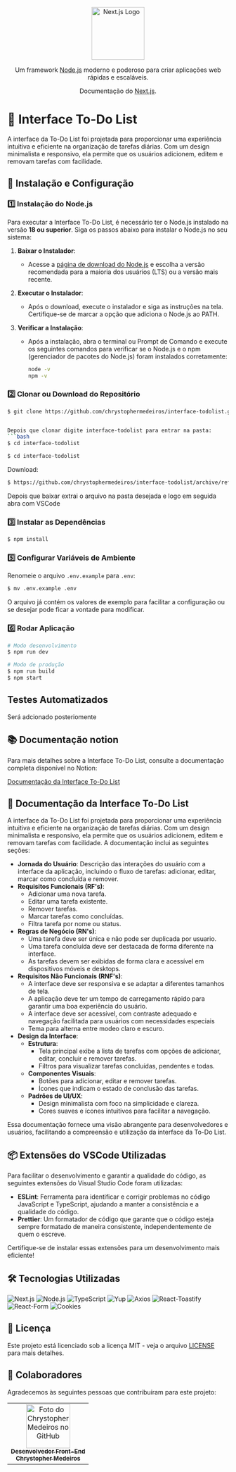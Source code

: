 <p align="center">
  <a href="https://nextjs.org/" target="blank">
    <img src="https://upload.wikimedia.org/wikipedia/commons/8/8e/Nextjs-logo.svg" width="120" alt="Next.js Logo" />
  </a>
</p>

<p align="center">Um framework <a href="https://nodejs.org" target="_blank">Node.js</a> moderno e poderoso para criar aplicações web rápidas e escaláveis.</p>

<p align="center">Documentação do <a href="https://nextjs.org/docs" target="_blank">Next.js</a>.</p>



# 📌 Interface To-Do List

A interface da To-Do List foi projetada para proporcionar uma experiência intuitiva e eficiente na organização de tarefas diárias. Com um design minimalista e responsivo, ela permite que os usuários adicionem, editem e removam tarefas com facilidade.

## 🚀 Instalação e Configuração

### 1️⃣ Instalação do Node.js

Para executar a Interface To-Do List, é necessário ter o Node.js instalado na versão **18 ou superior**. Siga os passos abaixo para instalar o Node.js no seu sistema:

1. **Baixar o Instalador**:
   - Acesse a [página de download do Node.js](https://nodejs.org/en/download/) e escolha a versão recomendada para a maioria dos usuários (LTS) ou a versão mais recente.

2. **Executar o Instalador**:
   - Após o download, execute o instalador e siga as instruções na tela. Certifique-se de marcar a opção que adiciona o Node.js ao PATH.

3. **Verificar a Instalação**:
   - Após a instalação, abra o terminal ou Prompt de Comando e execute os seguintes comandos para verificar se o Node.js e o npm (gerenciador de pacotes do Node.js) foram instalados corretamente:
     ```bash
     node -v
     npm -v
     ```

### 2️⃣ Clonar ou Download do Repositório  
```bash
$ git clone https://github.com/chrystophermedeiros/interface-todolist.git


Depois que clonar digite interface-todolist para entrar na pasta: 
```bash
$ cd interface-todolist
```

```bash
$ cd interface-todolist
```

Download:
```bash
$ https://github.com/chrystophermedeiros/interface-todolist/archive/refs/heads/main.zip
```

Depois que baixar extrai o arquivo na pasta desejada e logo em seguida abra com VSCode

### 3️⃣ Instalar as Dependências
```bash
$ npm install
```

### 5️⃣ Configurar Variáveis de Ambiente
Renomeie o arquivo `.env.example` para `.env`:
```bash
$ mv .env.example .env
```
O arquivo já contém os valores de exemplo para facilitar a configuração ou se desejar pode ficar a vontade para modificar.


### 6️⃣ Rodar Aplicação  
```bash
# Modo desenvolvimento
$ npm run dev

# Modo de produção
$ npm run build
$ npm start

```

## Testes Automatizados

Será adcionado posteriomente


## 📚 Documentação notion

Para mais detalhes sobre a Interface To-Do List, consulte a documentação completa disponível no Notion:

[Documentação da Interface To-Do List](https://www.notion.so/To-Do-List-1a1970cffeb88074ba67ce0fe4c85fa8?pvs=4)

## 📖 Documentação da Interface To-Do List  

A interface da To-Do List foi projetada para proporcionar uma experiência intuitiva e eficiente na organização de tarefas diárias. Com um design minimalista e responsivo, ela permite que os usuários adicionem, editem e removam tarefas com facilidade. A documentação inclui as seguintes seções:  

- **Jornada do Usuário**: Descrição das interações do usuário com a interface da aplicação, incluindo o fluxo de tarefas: adicionar, editar, marcar como concluída e remover.  
- **Requisitos Funcionais (RF's)**:  
  - Adicionar uma nova tarefa.  
  - Editar uma tarefa existente.  
  - Remover tarefas.  
  - Marcar tarefas como concluídas.  
  - Filtra tarefa por nome ou status.  
- **Regras de Negócio (RN's)**:  
  - Uma tarefa deve ser única e não pode ser duplicada por usuario.  
  - Uma tarefa concluída deve ser destacada de forma diferente na interface.  
  - As tarefas devem ser exibidas de forma clara e acessível em dispositivos móveis e desktops.  
- **Requisitos Não Funcionais (RNF's)**:  
  - A interface deve ser responsiva e se adaptar a diferentes tamanhos de tela.  
  - A aplicação deve ter um tempo de carregamento rápido para garantir uma boa experiência do usuário.  
  - A interface deve ser acessível, com contraste adequado e navegação facilitada para usuários com necessidades especiais
  - Tema para alterna entre modeo claro e escuro.  
- **Design da Interface**:  
  - **Estrutura**:  
    - Tela principal exibe a lista de tarefas com opções de adicionar, editar, concluir e remover tarefas.  
    - Filtros para visualizar tarefas concluídas, pendentes e todas.  
  - **Componentes Visuais**:  
    - Botões para adicionar, editar e remover tarefas.  
    - Ícones que indicam o estado de conclusão das tarefas.  
  - **Padrões de UI/UX**:  
    - Design minimalista com foco na simplicidade e clareza.  
    - Cores suaves e ícones intuitivos para facilitar a navegação.  

Essa documentação fornece uma visão abrangente para desenvolvedores e usuários, facilitando a compreensão e utilização da interface da To-Do List.  



## 📦 Extensões do VSCode Utilizadas

Para facilitar o desenvolvimento e garantir a qualidade do código, as seguintes extensões do Visual Studio Code foram utilizadas:

- **ESLint**: Ferramenta para identificar e corrigir problemas no código JavaScript e TypeScript, ajudando a manter a consistência e a qualidade do código.
- **Prettier**: Um formatador de código que garante que o código esteja sempre formatado de maneira consistente, independentemente de quem o escreve.

Certifique-se de instalar essas extensões para um desenvolvimento mais eficiente!


## 🛠 Tecnologias Utilizadas

![Next.js](https://img.shields.io/badge/Next.js-000000?style=for-the-badge&logo=next.js&logoColor=white) ![Node.js](https://img.shields.io/badge/Node.js-brightgreen?style=for-the-badge&logo=node.js&logoColor=white) ![TypeScript](https://img.shields.io/badge/TypeScript-007ACC?style=for-the-badge&logo=typescript&logoColor=white) ![Yup](https://img.shields.io/badge/Yup-00B5A6?style=for-the-badge&logo=yup&logoColor=white) ![Axios](https://img.shields.io/badge/Axios-5A29E4?style=for-the-badge&logo=axios&logoColor=white) ![React-Toastify](https://img.shields.io/badge/React--Toastify-FF7B00?style=for-the-badge&logo=react&logoColor=white) ![React-Form](https://img.shields.io/badge/React--Form-61DAFB?style=for-the-badge&logo=react&logoColor=white) ![Cookies](https://img.shields.io/badge/Cookies-FFE600?style=for-the-badge&logo=react&logoColor=white)



## 📜 Licença

Este projeto está licenciado sob a licença MIT - veja o arquivo [LICENSE](https://github.com/chrystophermedeiros/interface-todolist/blob/main/LICENSE) para mais detalhes.

## 🤝 Colaboradores

Agradecemos às seguintes pessoas que contribuíram para este projeto:

<table>
  <tr>
    <td align="center">
      <a href="https://www.linkedin.com/in/chrystopher-medeiros/" title="Linkedin">
        <img src="https://avatars.githubusercontent.com/u/91420438?v=4" width="100px;" alt="Foto do Chrystopher Medeiros no GitHub"/><br>
        <sub>
          <b>Desenvolvedor Front-End</b>
          <br>
          <b>Chrystopher Medeiros</b>
        </sub>
      </a>
    </td>
  </tr>
</table>


